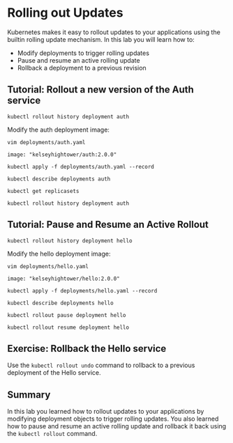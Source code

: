 # Rolling out Updates

Kubernetes makes it easy to rollout updates to your applications using the builtin rolling update mechanism. In this lab you will learn how to:

* Modify deployments to trigger rolling updates
* Pause and resume an active rolling update
* Rollback a deployment to a previous revision


## Tutorial: Rollout a new version of the Auth service

```
kubectl rollout history deployment auth
```

Modify the auth deployment image:

```
vim deployments/auth.yaml
```

```
image: "kelseyhightower/auth:2.0.0"
```

```
kubectl apply -f deployments/auth.yaml --record
```

```
kubectl describe deployments auth
```

```
kubectl get replicasets
```

```
kubectl rollout history deployment auth
```

## Tutorial: Pause and Resume an Active Rollout

```
kubectl rollout history deployment hello
```

Modify the hello deployment image:

```
vim deployments/hello.yaml
```

```
image: "kelseyhightower/hello:2.0.0"
```

```
kubectl apply -f deployments/hello.yaml --record
```

```
kubectl describe deployments hello
```

```
kubectl rollout pause deployment hello
```

```
kubectl rollout resume deployment hello
```

## Exercise: Rollback the Hello service

Use the `kubectl rollout undo` command to rollback to a previous deployment of the Hello service.

## Summary

In this lab you learned how to rollout updates to your applications by modifying deployment objects to trigger rolling updates. You also learned how to pause and resume an active rolling update and rollback it back using the `kubectl rollout` command. 
